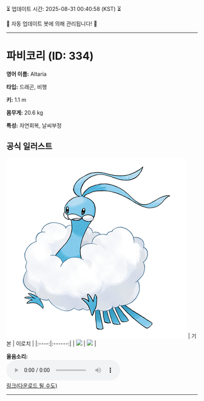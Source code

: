 
⏳ 업데이트 시간: 2025-08-31 00:40:58 (KST) ⏳

🤖 자동 업데이트 봇에 의해 관리됩니다! 🤖

---

# 파비코리 (ID: 334)
**영어 이름:** Altaria

**타입:** 드래곤, 비행

**키:** 1.1 m

**몸무게:** 20.6 kg

**특성:** 자연회복, 날씨부정

## 공식 일러스트
![](https://raw.githubusercontent.com/PokeAPI/sprites/master/sprites/pokemon/other/official-artwork/334.png)
| 기본 | 이로치 |
|:----:|:------:|
| <img src="http://play.pokemonshowdown.com/sprites/ani/altaria.gif" width="200"> | <img src="http://play.pokemonshowdown.com/sprites/ani-shiny/altaria.gif" width="200"> |

**울음소리:**<br><audio controls src="https://raw.githubusercontent.com/PokeAPI/cries/main/cries/pokemon/latest/334.ogg"></audio><br> [링크(다운로드 될 수도)](https://raw.githubusercontent.com/PokeAPI/cries/main/cries/pokemon/latest/334.ogg)


---
